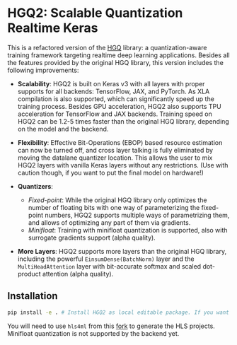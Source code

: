 HGQ2: Scalable Quantization Realtime Keras
=============================================


This is a refactored version of the [HGQ](https://github.com/calad0i/HGQ) library: a quantization-aware training framework targeting realtime deep learning applications. Besides all the features provided by the original HGQ library, this version includes the following improvements:

- **Scalability**: HGQ2 is built on Keras v3 with all layers with proper supports for all backends: TensorFlow, JAX, and PyTorch. As XLA compilation is also supported, which can significantly speed up the training process. Besides GPU acceleration, HGQ2 also supports TPU acceleration for TensorFlow and JAX backends. Training speed on HGQ2 can be 1.2-5 times faster than the original HGQ library, depending on the model and the backend.
- **Flexibility**: Effective Bit-Operations (EBOP) based resource estimation can now be turned off, and cross layer talking is fully eliminated by moving the datalane quantizer location. This allows the user to mix HGQ2 layers with vanilla Keras layers without any restrictions. (Use with caution though, if you want to put the final model on hardware!)
- **Quantizers**:
  - _Fixed-point_: While the original HGQ library only optimizes the number of floating bits with one way of parameterizing the fixed-point numbers, HGQ2 supports multiple ways of parametrizing them, and allows of optimizing any part of them via gradients.
  - _Minifloat_: Training with minifloat quantization is supported, also with surrogate gradients support (alpha quality).

- **More Layers**: HGQ2 supports more layers than the original HGQ library, including the powerful `EinsumDense(BatchNorm)` layer and the `MultiHeadAttention` layer with bit-accurate softmax and scaled dot-product attention (alpha quality).


## Installation

```bash
pip install -e . # Install HGQ2 as local editable package. If you want to install it as a regular package, remove the `-e` flag.
```

You will need to use `hls4ml` from this [fork](https://github.com/calad0i/hls4ml/tree/da4ml-v2) to generate the HLS projects. Minifloat quantization is not supported by the backend yet.
